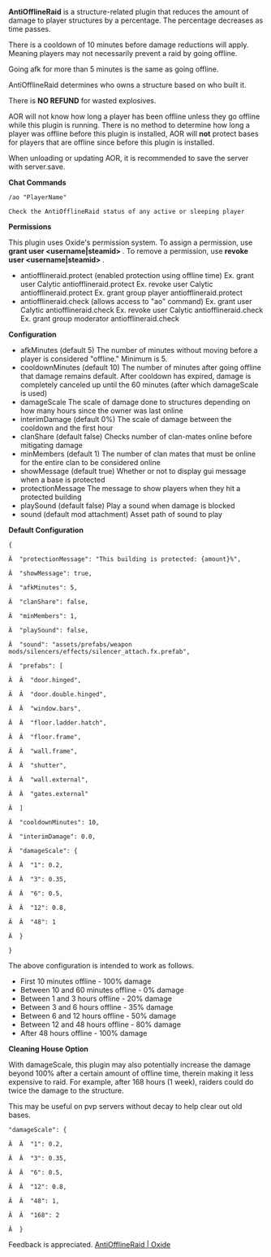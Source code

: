 **AntiOfflineRaid**  is a structure-related plugin that reduces the amount of damage to player structures by a percentage. The percentage decreases as time passes.


There is a cooldown of 10 minutes before damage reductions will apply.  Meaning players may not necessarily prevent a raid by going offline.


Going afk for more than 5 minutes is the same as going offline.


AntiOfflineRaid determines who owns a structure based on who built it.


There is **NO REFUND**  for wasted explosives.


AOR will not know how long a player has been offline unless they go offline while this plugin is running.  There is no method to determine how long a player was offline before this plugin is installed, AOR will **not** protect bases for players that are offline since before this plugin is installed.


When unloading or updating AOR, it is recommended to save the server with server.save.

**Chat Commands** 

````
/ao "PlayerName"

Check the AntiOfflineRaid status of any active or sleeping player
````

**Permissions** 

This plugin uses Oxide's permission system. To assign a permission, use **grant user <username|steamid> <permission>** . To remove a permission, use **revoke user <username|steamid> <permission>** .


* antiofflineraid.protect (enabled protection using offline time)
Ex. grant user Calytic antiofflineraid.protect
Ex. revoke user Calytic antiofflineraid.protect
Ex. grant group player antiofflineraid.protect
* antiofflineraid.check (allows access to "ao" command)
Ex. grant user Calytic antiofflineraid.check
Ex. revoke user Calytic antiofflineraid.check 
Ex. grant group moderator antiofflineraid.check

**Configuration** 


* afkMinutes (default 5)
The number of minutes without moving before a player is considered "offline."  Minimum is 5.
* cooldownMinutes (default 10)
The number of minutes after going offline that damage remains default.  After cooldown has expired, damage is completely canceled up until the 60 minutes (after which damageScale is used)
* damageScale
The scale of damage done to structures depending on how many hours since the owner was last online
* interimDamage (default 0%)
The scale of damage between the cooldown and the first hour
* clanShare (default false)
Checks number of clan-mates online before mitigating damage
* minMembers (default 1)
The number of clan mates that must be online for the entire clan to be considered online
* showMessage (default true)
Whether or not to display gui message when a base is protected
* protectionMessage
The message to show players when they hit a protected building
* playSound (default false)
Play a sound when damage is blocked
* sound (default mod attachment)
Asset path of sound to play

**Default Configuration** 

````
{

Â  "protectionMessage": "This building is protected: {amount}%",

Â  "showMessage": true,

Â  "afkMinutes": 5,

Â  "clanShare": false,

Â  "minMembers": 1,

Â  "playSound": false,

Â  "sound": "assets/prefabs/weapon mods/silencers/effects/silencer_attach.fx.prefab",

Â  "prefabs": [

Â  Â  "door.hinged",

Â  Â  "door.double.hinged",

Â  Â  "window.bars",

Â  Â  "floor.ladder.hatch",

Â  Â  "floor.frame",

Â  Â  "wall.frame",

Â  Â  "shutter",

Â  Â  "wall.external",

Â  Â  "gates.external"

Â  ]

Â  "cooldownMinutes": 10,

Â  "interimDamage": 0.0,

Â  "damageScale": {

Â  Â  "1": 0.2,

Â  Â  "3": 0.35,

Â  Â  "6": 0.5,

Â  Â  "12": 0.8,

Â  Â  "48": 1

Â  }

}
````

The above configuration is intended to work as follows.


* First 10 minutes offline - 100% damage
* Between 10 and 60 minutes offline - 0% damage
* Between 1 and 3 hours offline - 20% damage
* Between 3 and 6 hours offline - 35% damage
* Between 6 and 12 hours offline - 50% damage
* Between 12 and 48 hours offline - 80% damage
* After 48 hours offline - 100% damage

**Cleaning House Option** 

With damageScale, this plugin may also potentially increase the damage beyond 100% after a certain amount of offline time, therein making it less expensive to raid.  For example, after 168 hours (1 week), raiders could do twice the damage to the structure.


This may be useful on pvp servers without decay to help clear out old bases.

````
"damageScale": {

Â  Â  "1": 0.2,

Â  Â  "3": 0.35,

Â  Â  "6": 0.5,

Â  Â  "12": 0.8,

Â  Â  "48": 1,

Â  Â  "168": 2

Â  }
````

Feedback is appreciated.  [AntiOfflineRaid | Oxide](http://oxidemod.org/threads/antiofflineraid.12824/)